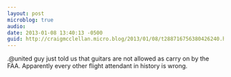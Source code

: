 ```yaml
---
layout: post
microblog: true
audio: 
date: 2013-01-08 13:40:13 -0500
guid: http://craigmcclellan.micro.blog/2013/01/08/t288716756380426240.html
---
```

.@united guy just told us that guitars are not allowed as carry on by the FAA. Apparently every other flight attendant in history is wrong.
